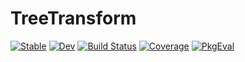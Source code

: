 # TreeTransform

[![Stable](https://img.shields.io/badge/docs-stable-blue.svg)](https://?.github.io/TreeTransform.jl/stable/)
[![Dev](https://img.shields.io/badge/docs-dev-blue.svg)](https://?.github.io/TreeTransform.jl/dev/)
[![Build Status](https://github.com/?/TreeTransform.jl/actions/workflows/CI.yml/badge.svg?branch=main)](https://github.com/?/TreeTransform.jl/actions/workflows/CI.yml?query=branch%3Amain)
[![Coverage](https://codecov.io/gh/?/TreeTransform.jl/branch/main/graph/badge.svg)](https://codecov.io/gh/?/TreeTransform.jl)
[![PkgEval](https://JuliaCI.github.io/NanosoldierReports/pkgeval_badges/T/TreeTransform.svg)](https://JuliaCI.github.io/NanosoldierReports/pkgeval_badges/report.html)
